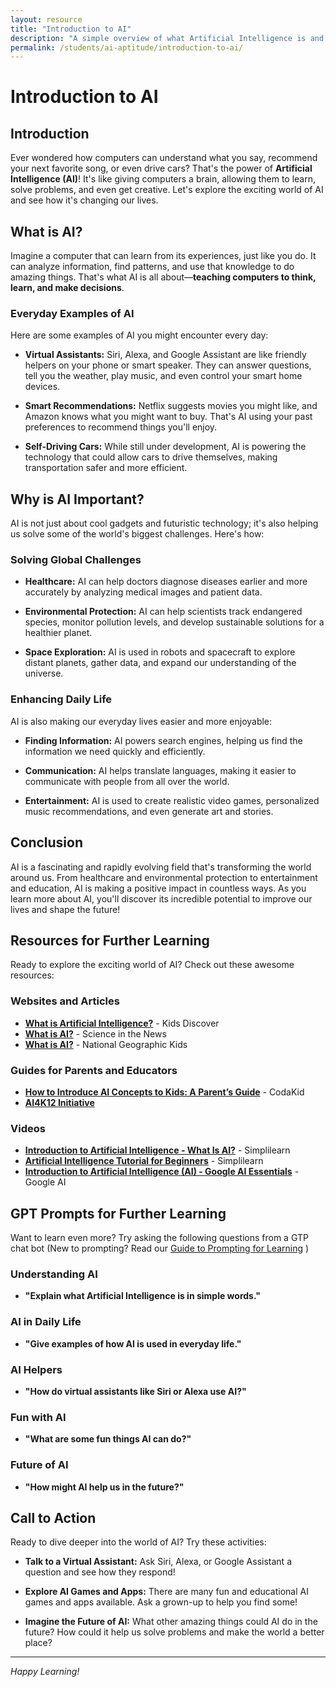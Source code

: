 ```yaml
---
layout: resource
title: "Introduction to AI"
description: "A simple overview of what Artificial Intelligence is and its basic concepts."
permalink: /students/ai-aptitude/introduction-to-ai/
---
```


# Introduction to AI

## Introduction
Ever wondered how computers can understand what you say, recommend your next favorite song, or even drive cars? That's the power of **Artificial Intelligence (AI)**! It's like giving computers a brain, allowing them to learn, solve problems, and even get creative. Let's explore the exciting world of AI and see how it's changing our lives.

## What is AI?
Imagine a computer that can learn from its experiences, just like you do. It can analyze information, find patterns, and use that knowledge to do amazing things. That's what AI is all about—**teaching computers to think, learn, and make decisions**.

### Everyday Examples of AI
Here are some examples of AI you might encounter every day:

- **Virtual Assistants:** Siri, Alexa, and Google Assistant are like friendly helpers on your phone or smart speaker. They can answer questions, tell you the weather, play music, and even control your smart home devices.
  
- **Smart Recommendations:** Netflix suggests movies you might like, and Amazon knows what you might want to buy. That's AI using your past preferences to recommend things you'll enjoy.
  
- **Self-Driving Cars:** While still under development, AI is powering the technology that could allow cars to drive themselves, making transportation safer and more efficient.

## Why is AI Important?
AI is not just about cool gadgets and futuristic technology; it's also helping us solve some of the world's biggest challenges. Here's how:

### Solving Global Challenges
- **Healthcare:** AI can help doctors diagnose diseases earlier and more accurately by analyzing medical images and patient data.
  
- **Environmental Protection:** AI can help scientists track endangered species, monitor pollution levels, and develop sustainable solutions for a healthier planet.
  
- **Space Exploration:** AI is used in robots and spacecraft to explore distant planets, gather data, and expand our understanding of the universe.

### Enhancing Daily Life
AI is also making our everyday lives easier and more enjoyable:

- **Finding Information:** AI powers search engines, helping us find the information we need quickly and efficiently.
  
- **Communication:** AI helps translate languages, making it easier to communicate with people from all over the world.
  
- **Entertainment:** AI is used to create realistic video games, personalized music recommendations, and even generate art and stories.

## Conclusion
AI is a fascinating and rapidly evolving field that's transforming the world around us. From healthcare and environmental protection to entertainment and education, AI is making a positive impact in countless ways. As you learn more about AI, you'll discover its incredible potential to improve our lives and shape the future!

## Resources for Further Learning
Ready to explore the exciting world of AI? Check out these awesome resources:

### Websites and Articles
- **[What is Artificial Intelligence?](https://www.kidsdiscover.com/quick-reads/what-is-artificial-intelligence/)** - Kids Discover
- **[What is AI?](https://sitn.hms.harvard.edu/flash/2017/history-artificial-intelligence/1)** - Science in the News
- **[What is AI?](https://www.kids.nationalgeographic.com/technology/ai/)** - National Geographic Kids

### Guides for Parents and Educators
- **[How to Introduce AI Concepts to Kids: A Parent’s Guide](https://www.codingal.com/resources/parents)** - CodaKid
- **[AI4K12 Initiative](https://ai4k12.org/)**

### Videos
- **[Introduction to Artificial Intelligence - What Is AI?](https://www.youtube.com/watch?v=example)** - Simplilearn
- **[Artificial Intelligence Tutorial for Beginners](https://www.youtube.com/watch?v=example)** - Simplilearn
- **[Introduction to Artificial Intelligence (AI) - Google AI Essentials](https://www.youtube.com/watch?v=example)** - Google AI

## GPT Prompts for Further Learning
Want to learn even more? Try asking the following questions from a GTP chat bot
(New to prompting? Read our [Guide to Prompting for Learning](../guide-to-prompting-for-learning/) ) 

### Understanding AI
- **"Explain what Artificial Intelligence is in simple words."**

### AI in Daily Life
- **"Give examples of how AI is used in everyday life."**

### AI Helpers
- **"How do virtual assistants like Siri or Alexa use AI?"**

### Fun with AI
- **"What are some fun things AI can do?"**

### Future of AI
- **"How might AI help us in the future?"**

## Call to Action
Ready to dive deeper into the world of AI? Try these activities:

- **Talk to a Virtual Assistant:** Ask Siri, Alexa, or Google Assistant a question and see how they respond!
  
- **Explore AI Games and Apps:** There are many fun and educational AI games and apps available. Ask a grown-up to help you find some!
  
- **Imagine the Future of AI:** What other amazing things could AI do in the future? How could it help us solve problems and make the world a better place?

---
*Happy Learning!*
